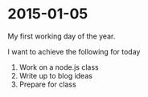 2015-01-05
==========

My first working day of the year.

I want to achieve the following for today

1. Work on a node.js class
2. Write up to blog ideas
3. Prepare for class
